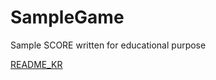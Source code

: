 # SampleGame
Sample SCORE written for educational purpose

[README_KR](https://github.com/Life4honor/SampleGame/blob/develop/README_kr.md)
